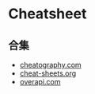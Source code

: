 # Cheatsheet

## 合集

- [cheatography.com](https://www.cheatography.com/)
- [cheat-sheets.org](http://www.cheat-sheets.org/)
- [overapi.com](http://overapi.com/)

